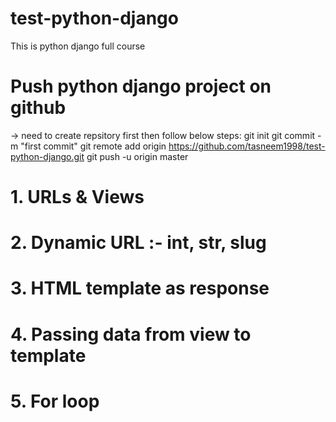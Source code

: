 # test-python-django
This is python django full course

# Push python django project on github
-> need to create repsitory first then follow below steps:
git init
git commit -m "first commit"
git remote add origin https://github.com/tasneem1998/test-python-django.git
git push -u origin master

# 1. URLs & Views
# 2. Dynamic URL :- int, str, slug 
# 3. HTML template as response
# 4. Passing data from view to template
# 5. For loop